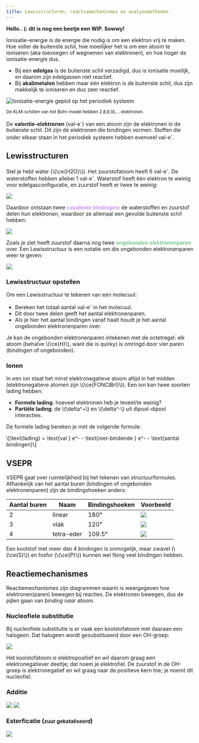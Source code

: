 ```yaml
---
title: Lewisstructuren, reactiemechanismes en analysemethoden
---
```


**Hello.. (: dit is nog een beetje een WIP. Sowwy!**

Ionisatie-energie is de energie die nodig is om een elektron vrij te maken. Hoe voller de buitenste schil, hoe moeilijker het is om een atoom te ioniseren (aka toevoegen of wegnemen van elektronen), en hoe hoger de ionisatie-energie dus.

- Bij een **edelgas** is de buitenste schil verzadigd, dus is ionisatie moeilijk, en daarom zijn edelgassen niet reactief.
- Bij **akalimetalen** hebben maar één elektron is de buitenste schil, dus zijn makkelijk te ioniseren en dus zeer reactief.

![Ionisatie-energie geplot op het periodiek systeem](ionisatie-periodiek-systeem.png)

<small>De KLM-schillen van het Bohr-model hebben 2,8,8,18,... elektronen.</small>

De **valentie-elektronen** (val-e<sup>-</sup>) van een atoom zijn de elektronen in de buitenste schil. Dit zijn de elektronen die bindingen vormen. Stoffen die onder elkaar staan in het periodiek systeem hebben evenveel val-e<sup>-</sup>.

## Lewisstructuren

Stel je hebt water (\\(\ce{H2O}\\)). Het zuurstofatoom heeft 6 val-e<sup>-</sup>. De waterstoffen hebben allebei 1 val-e<sup>-</sup>. Waterstof heeft één elektron te weinig voor edelgasconfiguratie, en zuurstof heeft er twee te weinig:

![](covalentie0.png)

Daardoor ontstaan twee <b style="color:#c996f8">covalente bindingen</b>: de waterstoffen en zuurstof delen hun elektronen, waardoor ze allemaal een gevulde buitenste schil hebben:

![](covalentie1.png)

Zoals je ziet heeft zuurstof daarna nog twee <b style="color:#82c996">ongebonden elektronenparen</b> over. Een Lewisstructuur is een notatie om die ongebonden elektronenparen weer te geven:

![](lewis0.png)

### Lewisstructuur opstellen

Om een Lewisstructuur te tekenen van een molecuul:

- Bereken het totaal aantal val-e<sup>-</sup> in het molecuul.
- Dit door twee delen geeft het aantal elektronenparen.
- Als je hier het aantal bindingen vanaf haalt houdt je het aantal ongebonden elektronenparen over.

Je kan de ongebonden elektronenparen intekenen met de octetregel: elk atoom (behalve \\(\ce{H}\\), want die is quirky) is omringd door vier paren (bindingen of ongebonden).

### Ionen

In een ion staat het minst elektronegatieve atoom altijd in het midden (elektronegatieve atomen zijn \\(\ce{FONClBrI}\\)). Een ion kan twee soorten lading hebben:

- **Formele lading**: hoeveel elektronen heb je teveel/te weinig?
- **Partiële lading**: de \\(\delta^+\\) en \\(\delta^-\\) uit dipool-dipool interacties.

De formele lading bereken je met de volgende formule:

\\[\text{lading} = \text{val } e^- - \text{niet-bindende } e^- - \text{aantal bindingen}\\]

## VSEPR

VSEPR gaat over ruimtelijkheid bij het tekenen van structuurformules. Afhankelijk van het aantal buren (bindingen of ongebonden elektronenparen) zijn de bindingshoeken anders:

<style> td img { max-height: 65px } </style>

| Aantal&nbsp;buren | Naam | Bindingshoeken | Voorbeeld |
|--|--|--|--|
| 2 | linear | 180&deg; | ![](linear.png) |
| 3 | vlak | 120&deg; | ![](vlak.png) |
| 4 | tetra-eder | 109.5&deg; | ![](tetra-eder.png) |

Een koolstof met meer dan 4 bindingen is onmogelijk, maar zwavel (\\(\ce{S}\\)) en fosfor (\\(\ce{P}\\)) kunnen wel fking veel bindingen hebben.

## Reactiemechanismes

Reactiemechanismes zijn diagrammen waarin is weergegeven hoe elektronen(paren) bewegen bij reacties. De elektronen bewegen, dus de pijlen gaan van *binding naar atoom*.

### Nucleofiele substitutie

Bij nucleofiele substitutie is er vaak een koolstofatoom met daaraan een halogeen. Dat halogeen wordt gesubstitueerd door een OH-groep:

![](nucleofiele-substitutie.png)

Het koolstofatoom is elektropositief en wil daarom graag een elektronegatiever deeltje; dat noem je elektrofiel. De zuurstof in de OH-groep is elektronegatief en wil graag naar de positieve kern toe; je noemt dit nucleofiel.

### Additie

![](additie0.png)
![](additie1.png)

### Esterficatie (<small>zuur gekataliseerd</small>)

![](esterificatie1.png)